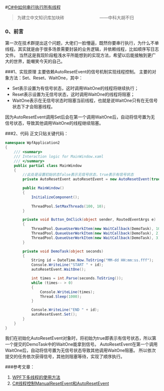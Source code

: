 #[C#中如何串行执行所有线程](https://www.jianshu.com/p/c78a6a799059)

>为建立中文知识库加块砖
　　　　　　　　——中科大胡不归

### 0、前言
第一次在技术群提出这个问题，大佬们一脸懵逼，既然你要串行执行，为什么不单线程。其实就是由于很多场景需要封装的业务逻辑，并依赖线程，比如顺序写日志文件。
当然这是我现阶段粗浅水平所能想到的实现方法，希望以后能接触到更广大的世界，能嘲笑今天的自己。

###1、实现原理
主要依赖AutoResetEvent的信号机制实现线程控制。
主要的对象方法：Set、Reset、WaitOne，其中：
- Set表示设置为有信号状态，这时调用WaitOne的线程将继续执行；
- Reset表示设置为无信号状态，这时调用WaitOne的线程将阻塞；
- WaitOne表示在无信号状态时阻塞当前线程，也就是说WaitOne只有在无信号状态下才会阻塞线程。

因为AutoResetEvent调用Set后会在第一个调用WaitOne后，自动将信号置为无信号状态，导致其他调用WaitOne的线程继续阻塞。

###2、代码
正文只贴关键代码：
```c#
namespace WpfApplication2
{
    /// <summary>
    /// Interaction logic for MainWindow.xaml
    /// </summary>
    public partial class MainWindow
    {
        //此处是设置初始状态false表示无信号状态，true表示有信号状态
        private AutoResetEvent autoResetEvent = new AutoResetEvent(true);

        public MainWindow()
        {
            InitializeComponent();
            
            ThreadPool.SetMaxThreads(100, 10);
        }

        private void Button_OnClick(object sender, RoutedEventArgs e)
        {
            ThreadPool.QueueUserWorkItem(new WaitCallback(DemoTask), 10);
            ThreadPool.QueueUserWorkItem(new WaitCallback(DemoTask), 2);
            ThreadPool.QueueUserWorkItem(new WaitCallback(DemoTask), 3);
        }

        private void DemoTask(object seconds)
        {
            String id = DateTime.Now.ToString("MM-dd HH:mm:ss.fff");
            Console.WriteLine("START " + id);
            autoResetEvent.WaitOne();

            int times = int.Parse(seconds.ToString());
            while (times-- > 0) 
            {
                Console.WriteLine(times);
                Thread.Sleep(1000);
            }

            Console.WriteLine("END " + id);
            autoResetEvent.Set();
        }
    }
}
```

我们在初始化AutoResetEvent对象时，将初始为true即表示有信号状态，所以第一个提交的DemoTask中的WaitOne能拿到信号。
AutoResetEvent在第一个调用WaitOne后，自动将信号置为无信号状态导致其他调用WaitOne阻塞。
所以依次提交的任务依次获得信号，其他则阻塞等待，实现了顺序执行。

###参考文章：
1. [WPF下多线程的使用方法](https://www.cnblogs.com/yangyancheng/archive/2011/04/05/2006227.html)
2. [C#线程控制ManualResetEvent和AutoResetEvent](https://blog.csdn.net/chtnj/article/details/8114399)

